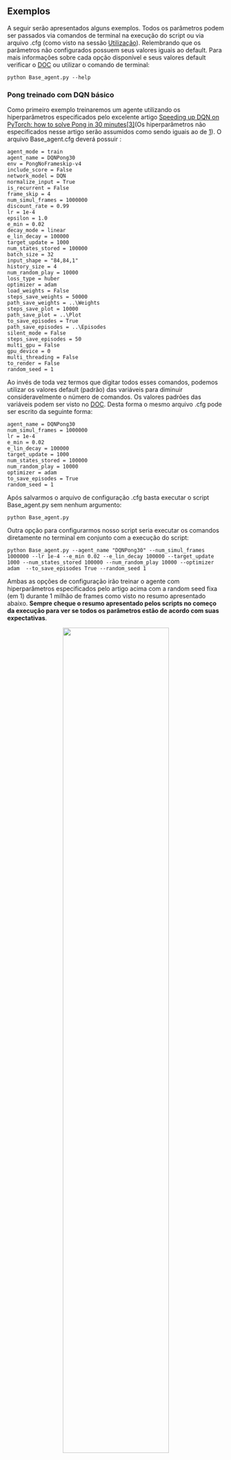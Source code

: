 ## Exemplos
A seguir serão apresentados alguns exemplos. Todos os parâmetros podem ser passados via comandos de terminal na execução do script ou via arquivo .cfg (como visto na sessão [Utilização](https://github.com/Leonardo-Viana/Reinforcement-Learning#utiliza%C3%A7%C3%A3o)). Relembrando que os parâmetros não configurados possuem seus valores iguais ao default. Para mais informações sobre cada opção disponível e seus valores default verificar o [DOC](/docs/ptbr/doc_ptbr.md) ou utilizar o comando de terminal:
````
python Base_agent.py --help
````
### Pong treinado com DQN básico
Como primeiro exemplo treinaremos um agente utilizando os hiperparâmetros especificados pelo excelente artigo [Speeding up DQN on PyTorch: how to solve Pong in 30 minutes](https://medium.com/mlreview/speeding-up-dqn-on-pytorch-solving-pong-in-30-minutes-81a1bd2dff55)[[3]](https://github.com/Leonardo-Viana/Reinforcement-Learning/blob/master/README.md#[3])(Os hiperparâmetros não especificados nesse artigo serão assumidos como sendo iguais ao de [1](https://github.com/Leonardo-Viana/Reinforcement-Learning/blob/master/README.md#[1])). O arquivo Base_agent.cfg deverá possuir :
```
agent_mode = train
agent_name = DQNPong30
env = PongNoFrameskip-v4
include_score = False
network_model = DQN
normalize_input = True
is_recurrent = False
frame_skip = 4
num_simul_frames = 1000000
discount_rate = 0.99
lr = 1e-4
epsilon = 1.0
e_min = 0.02
decay_mode = linear
e_lin_decay = 100000
target_update = 1000
num_states_stored = 100000
batch_size = 32
input_shape = "84,84,1"
history_size = 4
num_random_play = 10000
loss_type = huber
optimizer = adam
load_weights = False
steps_save_weights = 50000
path_save_weights = ..\Weights
steps_save_plot = 10000
path_save_plot = ..\Plot
to_save_episodes = True
path_save_episodes = ..\Episodes
silent_mode = False
steps_save_episodes = 50
multi_gpu = False
gpu_device = 0
multi_threading = False
to_render = False
random_seed = 1
```
Ao invés de toda vez termos que digitar todos esses comandos, podemos utilizar os valores default (padrão) das variáveis para diminuir consideravelmente o número de comandos. Os valores padrões das variáveis podem ser visto no [DOC](/docs/ptbr/doc_ptbr.md). Desta forma o mesmo arquivo .cfg pode ser escrito da seguinte forma:
```
agent_name = DQNPong30
num_simul_frames = 1000000
lr = 1e-4
e_min = 0.02
e_lin_decay = 100000
target_update = 1000
num_states_stored = 100000
num_random_play = 10000
optimizer = adam
to_save_episodes = True
random_seed = 1
```
Após salvarmos o arquivo de configuração .cfg basta executar o script Base_agent.py sem nenhum argumento:
````
python Base_agent.py
````
Outra opção para configurarmos nosso script seria executar os comandos diretamente no terminal em conjunto com a execução do script:
````
python Base_agent.py --agent_name "DQNPong30" --num_simul_frames 1000000 --lr 1e-4 --e_min 0.02 --e_lin_decay 100000 --target_update 1000 --num_states_stored 100000 --num_random_play 10000 --optimizer adam  --to_save_episodes True --random_seed 1
````
Ambas as opções de configuração irão treinar o agente com hiperparâmetros especificados pelo artigo acima com a random seed fixa (em 1) durante 1 milhão de frames como visto no resumo apresentado abaixo. **Sempre cheque o resumo apresentado pelos scripts no começo da execução para ver se todos os parâmetros estão de acordo com suas expectativas**.

<p align="center">
 <img src="https://raw.githubusercontent.com/Leonardo-Viana/Reinforcement-Learning/master/docs/images/summary-pong30.png" height="70%" width="70%">
</p>

### Treinamento de um agente dentro do VizDoom 
Esse repositório possui em suas dependencias dois mapas para o jogo Doom, **labyrinth e labyrinth_test**, que possuem como objetivo ensinar o agente a navegação tridimensional (mais detalhes sobre esses mapas no tópico [Mapas de Doom]). Para treinar o agente na fase labyrinth utilizando a arquitetura de rede neural DRQN proposta por [POR LINK do ARTIGO DRQN] podemos utilizar os seguintes comandos:
````
python Base_agent.py --env Doom --agent_name grayh4-LSTM --network_model DRQN --is_recurrent True --optimizer adam --lr 1e-4 --num_random_play 50000 --num_states_stored 250000 --e_lin_decay 250000 --num_simul_frames 5000000 --steps_save_weights 50000 --history_size 4 --input_shape (84,84,1) --to_save_episodes True steps_save_episodes 100 --multi_threading True
````
Ou podemos escrever dentro do arquivo Base_agent.cfg os seguintes comandos:
````
env = Doom
agent_name = grayh4-LSTM
network_model = DRQN
is_recurrent = True
optimizer = adam
lr = 1e-4
num_random_play = 50000
num_states_stored = 250000
e_lin_decay = 250000
num_simul_frames = 5000000
steps_save_weights = 50000
history_size = 4
input_shape = (84,84,1)
to_save_episodes = True
steps_save_episodes = 100
multi_threading = True
````
E depois basta executar o script Base_agent.py sem nenhum argumento:
````
python Base_agent.py
````
### Testando um agente treinado
O script Base_agent.py possui dois modos de execução treinamento (**train**) ou teste (**test**). O modo de treinamento é o default no qual o agente é treinado utilizando a premissa do reinforcement learning. Já no modo teste, a maioria dos hiperparâmetros de aprendizado são ignorados, o objetivo deste modo é o teste de um agente treinado. A seguir vemos um exemplo do teste de um agente treinado com o DQN (os pesos treinados desta simulação encontram-se neste repositório) com o jogo serendo renderizado:
````
python Base_agent.py --agent_mode test --env Doom --load_weights True --weights_load_path ../Weights/Pretrained/Doom/Labyrinth/grayh4-weights-Doom-labyrinth-5000000.h5 --agent_name doomh4 --to_render True --to_save_states False
````
````
agent_mode = test
env = Doom
load_weights = True
weights_load_path = ../Weights/Pretrained/Doom/Labyrinth/grayh4-weights-Doom-labyrinth-5000000.h5
agent_name = doomh4
to_render = True
to_save_states = False
````
